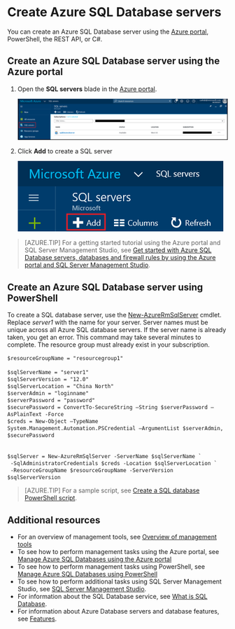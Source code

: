 <properties
    pageTitle="Create Azure SQL Database servers | Azure"
    description="Quick reference on how to create Azure SQL Database servers using the Azure portal and PowerShell."
    services="sql-database"
    documentationcenter=""
    author="CarlRabeler"
    manager="jhubbard"
    editor="" />
<tags
    ms.service="sql-database"
    ms.custom="servers"
    ms.devlang="NA"
    ms.workload="data-management"
    ms.topic="article"
    ms.tgt_pltfrm="NA"
    ms.date="11/23/2016"
    wacn.date=""
    ms.author="carlrab" />

# Create Azure SQL Database servers

You can create an Azure SQL Database server using the [Azure portal](https://portal.azure.cn/), PowerShell, the REST API, or C#. 

## Create an Azure SQL Database server using the Azure portal

1. Open the **SQL servers** blade in the [Azure portal](https://portal.azure.cn/). 

    ![sql servers](./media/sql-database-get-started/new-sql-server.png)

2. Click **Add** to create a SQL server

    ![add new sql server](./media/sql-database-get-started/new-sql-server-add.png)

> [AZURE.TIP]
> For a getting started tutorial using the Azure portal and SQL Server Management Studio, see [Get started with Azure SQL Database servers, databases and firewall rules by using the Azure portal and SQL Server Management Studio](/documentation/articles/sql-database-get-started/).
>

## Create an Azure SQL Database server using PowerShell

To create a SQL database server, use the [New-AzureRmSqlServer](https://docs.microsoft.com/powershell/resourcemanager/azurerm.sql/v2.3.0/new-azurermsqlserver) cmdlet. Replace *server1* with the name for your server. Server names must be unique across all Azure SQL database servers. If the server name is already taken, you get an error. This command may take several minutes to complete. The resource group must already exist in your subscription.


	$resourceGroupName = "resourcegroup1"

	$sqlServerName = "server1"
	$sqlServerVersion = "12.0"
	$sqlServerLocation = "China North"
	$serverAdmin = "loginname"
	$serverPassword = "password" 
	$securePassword = ConvertTo-SecureString –String $serverPassword –AsPlainText -Force
	$creds = New-Object –TypeName System.Management.Automation.PSCredential –ArgumentList $serverAdmin, $securePassword


	$sqlServer = New-AzureRmSqlServer -ServerName $sqlServerName `
	 -SqlAdministratorCredentials $creds -Location $sqlServerLocation `
	 -ResourceGroupName $resourceGroupName -ServerVersion $sqlServerVersion


> [AZURE.TIP]
> For a sample script, see [Create a SQL database PowerShell script](/documentation/articles/sql-database-get-started-powershell/).
>

## Additional resources
* For an overview of management tools, see [Overview of management tools](/documentation/articles/sql-database-manage-overview/)
* To see how to perform management tasks using the Azure portal, see [Manage Azure SQL Databases using the Azure portal](/documentation/articles/sql-database-manage-portal/)
* To see how to perform management tasks using PowerShell, see [Manage Azure SQL Databases using PowerShell](/documentation/articles/sql-database-manage-powershell/)
* To see how to perform additional tasks using SQL Server Management Studio, see [SQL Server Management Studio](/documentation/articles/sql-database-manage-azure-ssms/).
* For information about the SQL Database service, see [What is SQL Database](/documentation/articles/sql-database-technical-overview/). 
* For information about Azure Database servers and database features, see [Features](/documentation/articles/sql-database-features/).
